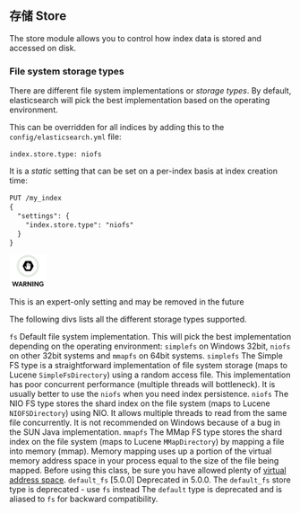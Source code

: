 ## 存储 Store

The store module allows you to control how index data is stored and accessed on disk.

### File system storage types

There are different file system implementations or _storage types_. By default, elasticsearch will pick the best implementation based on the operating environment.

This can be overridden for all indices by adding this to the `config/elasticsearch.yml` file:
    
    
    index.store.type: niofs

It is a _static_ setting that can be set on a per-index basis at index creation time:
    
    
    PUT /my_index
    {
      "settings": {
        "index.store.type": "niofs"
      }
    }

![Warning](/images/icons/warning.png)

This is an expert-only setting and may be removed in the future 

The following divs lists all the different storage types supported.

`fs`
     Default file system implementation. This will pick the best implementation depending on the operating environment: `simplefs` on Windows 32bit, `niofs` on other 32bit systems and `mmapfs` on 64bit systems. 
`simplefs`
     The Simple FS type is a straightforward implementation of file system storage (maps to Lucene `SimpleFsDirectory`) using a random access file. This implementation has poor concurrent performance (multiple threads will bottleneck). It is usually better to use the `niofs` when you need index persistence. 
`niofs`
     The NIO FS type stores the shard index on the file system (maps to Lucene `NIOFSDirectory`) using NIO. It allows multiple threads to read from the same file concurrently. It is not recommended on Windows because of a bug in the SUN Java implementation. 
`mmapfs`
     The MMap FS type stores the shard index on the file system (maps to Lucene `MMapDirectory`) by mapping a file into memory (mmap). Memory mapping uses up a portion of the virtual memory address space in your process equal to the size of the file being mapped. Before using this class, be sure you have allowed plenty of [virtual address space](vm-max-map-count.html). 
`default_fs` [5.0.0] Deprecated in 5.0.0. The `default_fs` store type is deprecated - use `fs` instead 
     The `default` type is deprecated and is aliased to `fs` for backward compatibility. 

